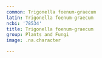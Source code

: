 ```yaml
---
common: Trigonella foenum-graecum
latin: Trigonella foenum-graecum
ncbi: '78534'
title: Trigonella foenum-graecum
group: Plants and Fungi
image: .na.character

---
```

